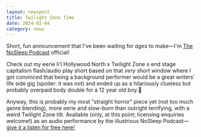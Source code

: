 ```yaml
---
layout: newspost
title: Twilight Zone Time
date: 2024-02-04
category: news
---
```


Short, fun announcement that I've been waiting for *ages* to make—I'm [The NoSleep Podcast](https://www.thenosleeppodcast.com/episodes/s20/20x17) official!

Check out my eerie li'l Hollywood North x Twilight Zone x end stage capitalism flash/audio play short based on that *very* short window where I got convinced that being a background performer would be a great writers' life side gig (spoiler: it was not) and ended up as a hilariously clueless but probably overpaid body double for a 12 year old boy.🫠

Anyway, this is probably my most "straight horror" piece yet (not too much genre blending), more eerie and slow-burn than outright terrifying, with a weird Twilight Zone tilt. Available (only, at this point; licensing enquiries welcome!) as an audio performance by the illustrious NoSleep Podcast—[give it a listen for free here!](https://www.thenosleeppodcast.com/episodes/s20/20x17)
